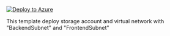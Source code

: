 [![Deploy to Azure](http://azuredeploy.net/deploybutton.png)](https://portal.azure.com/#create/Microsoft.Template/uri/https%3A%2F%2Fraw.githubusercontent.com%2Fnerwoolf%2Fazure_arm%2Fmaster%2Fazuredeploy.json) </br>

 This template deploy storage account and virtual network with "BackendSubnet" and "FrontendSubnet"